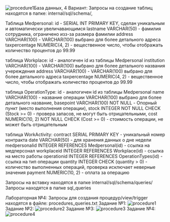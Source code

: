 ![procedure1](https://github.com/user-attachments/assets/eb3a404c-0d99-4754-a747-90ac562dee9b)База данных, 4 Вариант:
Запросы на создание таблиц находятся в папке: internal/sql/schema/, 

Таблица Medpersonal: 
id - SERIAL INT PRIMARY KEY, сделан уникальным и автоматически увеличавающимся
lastname VARCHAR(50) - фамилия сотрудника, ограничено изз-за размера фамилии
address VARCHAR(100) - VARCHAR(100) выбрано для более детального адреса
taxpercentage NUMERIC(4, 2) - вещественное число, чтобы отображать количество процентов до 99.99

таблица Workplace:
id - аналогичен id из таблицы Medpersonal
institution VARCHAR(100) - VARCHAR(100) выбрано для более детального названия учереждения
address VARCHAR(100) - VARCHAR(100) выбрано для более детального адреса
taxpercentage NUMERIC(4, 2) - вещественное число, чтобы отображать количество процентов до 99.99

таблица OperationType:
id - аналогичен id из таблицы Medpersonal
name VARCHAR(100) - название операции VARCHAR(100) выбрано для более детального название,
basepoint VARCHAR(100) NOT NULL - Опорный пункт (место выполнения операции),
stock INTEGER NOT NULL CHECK (Stock >= 0) - провера запасов, не могут быть отрицательными,
сost NUMERIC(10, 2) NOT NULL CHECK (Cost >= 0) - стоимость операции, не может быть отрицательным

таблица WorkActivity:
contract SERIAL PRIMARY KEY - уникальный номер контракта
date VARCHAR(50) - для хранения данных о дне недели
medpersonalid INTEGER REFERENCES Medpersonal(id) - cсылка на медперсонал
workplaceid INTEGER REFERENCES Workplace(id) - cсылка на место работы
operationid INTEGER REFERENCES OperationTypes(id) - cсылка на тип операции
quantity INTEGER CHECK (quantity > 0) - количество выполненных операций, проверка исключает неверные значения
payment NUMERIC(10, 2) - оплата за операцию

Запросы на вставку находятся в папке internal/sql/schema/queries/
Запросы находятся в папке sql_queries

Лабораторная №4:
Запросы для создания процедур/view/trigger находятся в файле: procedures_queries.txt
Задание №1: ![procedure1](https://github.com/user-attachments/assets/8c83c7da-aa96-4e48-822d-a3c69ba500b8)
Задание №2: ![procedure2](https://github.com/user-attachments/assets/1e1e2dfb-67ab-4576-ac82-e363a4e32166)
Задание №3: ![procedure3](https://github.com/user-attachments/assets/159f064d-3c7f-4fca-bfda-99cd0c15a467)
Задание №4: ![procedure4](https://github.com/user-attachments/assets/907be783-2cc4-42b1-898b-59a6dea047b0)


